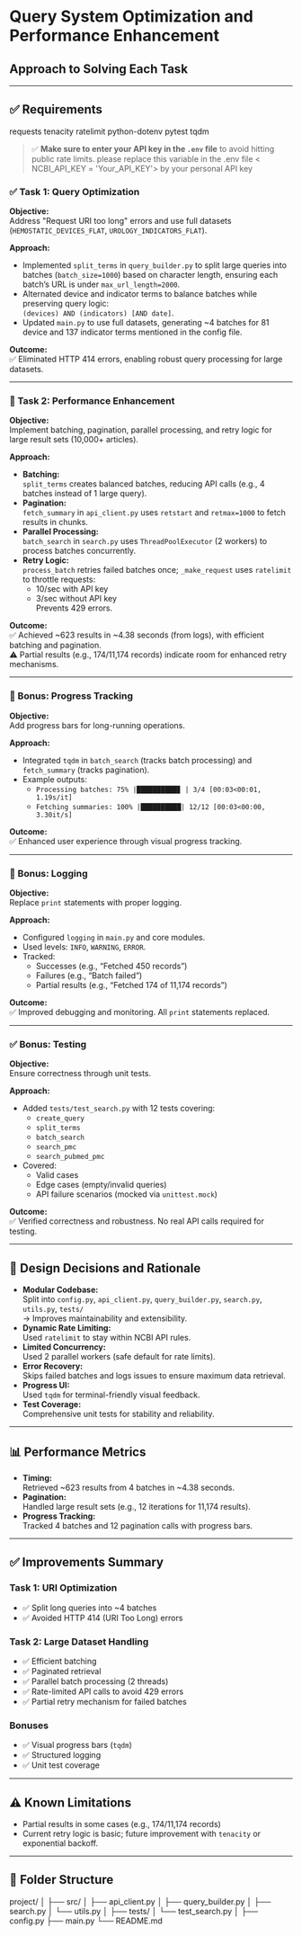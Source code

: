 # Query System Optimization and Performance Enhancement

## Approach to Solving Each Task

---
## ✅ Requirements
requests
tenacity
ratelimit
python-dotenv
pytest
tqdm
> ✅ **Make sure to enter your API key in the `.env` file** to avoid hitting public rate limits.
please replace this variable in the .env file < NCBI_API_KEY = 'Your_API_KEY'> by your personal API key 

### ✅ Task 1: Query Optimization

**Objective:**  
Address "Request URI too long" errors and use full datasets (`HEMOSTATIC_DEVICES_FLAT`, `UROLOGY_INDICATORS_FLAT`).

**Approach:**

- Implemented `split_terms` in `query_builder.py` to split large queries into batches (`batch_size=1000`) based on character length, ensuring each batch’s URL is under `max_url_length=2000`.
- Alternated device and indicator terms to balance batches while preserving query logic:  
  `(devices) AND (indicators) [AND date]`.
- Updated `main.py` to use full datasets, generating ~4 batches for 81 device and 137 indicator terms mentioned in the config file.

**Outcome:**  
✅ Eliminated HTTP 414 errors, enabling robust query processing for large datasets.

---

### 🚀 Task 2: Performance Enhancement

**Objective:**  
Implement batching, pagination, parallel processing, and retry logic for large result sets (10,000+ articles).

**Approach:**

- **Batching:**  
  `split_terms` creates balanced batches, reducing API calls (e.g., 4 batches instead of 1 large query).
- **Pagination:**  
  `fetch_summary` in `api_client.py` uses `retstart` and `retmax=1000` to fetch results in chunks.
- **Parallel Processing:**  
  `batch_search` in `search.py` uses `ThreadPoolExecutor` (2 workers) to process batches concurrently.
- **Retry Logic:**  
  `process_batch` retries failed batches once; `_make_request` uses `ratelimit` to throttle requests:  
  - 10/sec with API key  
  - 3/sec without API key  
  Prevents 429 errors.

**Outcome:**  
✅ Achieved ~623 results in ~4.38 seconds (from logs), with efficient batching and pagination.  
⚠️ Partial results (e.g., 174/11,174 records) indicate room for enhanced retry mechanisms.

---

### 🎁 Bonus: Progress Tracking

**Objective:**  
Add progress bars for long-running operations.

**Approach:**

- Integrated `tqdm` in `batch_search` (tracks batch processing) and `fetch_summary` (tracks pagination).
- Example outputs:
  - `Processing batches: 75% |██████████▊ | 3/4 [00:03<00:01, 1.19s/it]`
  - `Fetching summaries: 100% |██████████| 12/12 [00:03<00:00, 3.30it/s]`

**Outcome:**  
✅ Enhanced user experience through visual progress tracking.

---

### 🧾 Bonus: Logging

**Objective:**  
Replace `print` statements with proper logging.

**Approach:**

- Configured `logging` in `main.py` and core modules.
- Used levels: `INFO`, `WARNING`, `ERROR`.
- Tracked:
  - Successes (e.g., “Fetched 450 records”)
  - Failures (e.g., “Batch failed”)
  - Partial results (e.g., “Fetched 174 of 11,174 records”)

**Outcome:**  
✅ Improved debugging and monitoring. All `print` statements replaced.

---

### ✅ Bonus: Testing

**Objective:**  
Ensure correctness through unit tests.

**Approach:**

- Added `tests/test_search.py` with 12 tests covering:
  - `create_query`
  - `split_terms`
  - `batch_search`
  - `search_pmc`
  - `search_pubmed_pmc`
- Covered:
  - Valid cases
  - Edge cases (empty/invalid queries)
  - API failure scenarios (mocked via `unittest.mock`)

**Outcome:**  
✅ Verified correctness and robustness. No real API calls required for testing.

---

## 🔧 Design Decisions and Rationale

- **Modular Codebase:**  
  Split into `config.py`, `api_client.py`, `query_builder.py`, `search.py`, `utils.py`, `tests/`  
  → Improves maintainability and extensibility.
- **Dynamic Rate Limiting:**  
  Used `ratelimit` to stay within NCBI API rules.
- **Limited Concurrency:**  
  Used 2 parallel workers (safe default for rate limits).
- **Error Recovery:**  
  Skips failed batches and logs issues to ensure maximum data retrieval.
- **Progress UI:**  
  Used `tqdm` for terminal-friendly visual feedback.
- **Test Coverage:**  
  Comprehensive unit tests for stability and reliability.

---

## 📊 Performance Metrics

- **Timing:**  
  Retrieved ~623 results from 4 batches in ~4.38 seconds.
- **Pagination:**  
  Handled large result sets (e.g., 12 iterations for 11,174 results).
- **Progress Tracking:**  
  Tracked 4 batches and 12 pagination calls with progress bars.

---

## ✅ Improvements Summary

### Task 1: URI Optimization
- ✅ Split long queries into ~4 batches
- ✅ Avoided HTTP 414 (URI Too Long) errors

### Task 2: Large Dataset Handling
- ✅ Efficient batching
- ✅ Paginated retrieval
- ✅ Parallel batch processing (2 threads)
- ✅ Rate-limited API calls to avoid 429 errors
- ✅ Partial retry mechanism for failed batches

### Bonuses
- ✅ Visual progress bars (`tqdm`)
- ✅ Structured logging
- ✅ Unit test coverage

---

## ⚠️ Known Limitations

- Partial results in some cases (e.g., 174/11,174 records)
- Current retry logic is basic; future improvement with `tenacity` or exponential backoff.

---

## 📂 Folder Structure

project/
│
├── src/
│ ├── api_client.py
│ ├── query_builder.py
│ ├── search.py
│ └── utils.py
│
├── tests/
│ └── test_search.py
│
├── config.py
├── main.py
└── README.md